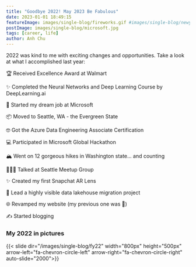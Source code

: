 ```yaml
---
title: "Goodbye 2022! May 2023 Be Fabulous"
date: 2023-01-01 18:49:15
featureImage: images/single-blog/fireworks.gif #images/single-blog/newyear/IMG_6388.jpg
postImage: images/single-blog/microsoft.jpg
tags: [career, life]
author: Anh Chu
---
```


2022 was kind to me with exciting changes and opportunities. Take a look at what I accomplished last year: 

<!-- {{< blogsection title="My 2022 Highlights" image="images/single-blog/newyear/sunset.gif" >}}
{{< /blogsection >}} -->

🏆 Received Excellence Award at Walmart

✨ Completed the Neural Networks and Deep Learning Course by DeepLearning.ai

🎉 Started my dream job at Microsoft

📦 Moved to Seattle, WA - the Evergreen State

🤓 Got the Azure Data Engineering Associate Certification

💻 Participated in Microsoft Global Hackathon 

🏔️ Went on 12 gorgeous hikes in Washington state... and counting

👩🏻‍💻 Talked at Seattle Meetup Group

✨ Created my first Snapchat AR Lens

🚤 Lead a highly visible data lakehouse migration project

🌐 Revamped my website (my previous one was 💩)

✍️ Started blogging

<!-- {{< blogsection title="Goodbye 2022! May 2023 Be Fabulous" image="images/single-blog/newyear/sunset.gif" >}}
{{< /blogsection >}} -->


### My 2022 in pictures

{{< slide dir="/images/single-blog/fy22" width="800px" height="500px" arrow-left="fa-chevron-circle-left" arrow-right="fa-chevron-circle-right" auto-slide="2000">}}





